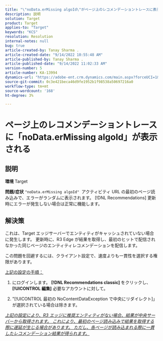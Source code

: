 ```yaml
---
title: "\"noData.erMissing algoId\"がページ上のレコメンデーショントレースに表示されます"
description: 説明
solution: Target
product: Target
applies-to: "Target"
keywords: "KCS"
resolution: Resolution
internal-notes: null
bug: true
article-created-by: Tanay Sharma .
article-created-date: "9/14/2022 10:55:48 AM"
article-published-by: Tanay Sharma .
article-published-date: "9/14/2022 11:02:33 AM"
version-number: 5
article-number: KA-13994
dynamics-url: "https://adobe-ent.crm.dynamics.com/main.aspx?forceUCI=1&pagetype=entityrecord&etn=knowledgearticle&id=e3d763c7-1b34-ed11-9db1-002248086735"
source-git-commit: 0c3e421beca46d9fe1952b1f98538a50697216a0
workflow-type: tm+mt
source-wordcount: '168'
ht-degree: 3%

---
```


# ページ上のレコメンデーショントレースに「noData.erMissing algoId」が表示される

## 説明

<b>環境</b>
Target


<b>問題/症状</b>
`"noData.erMissing algoId"`  アクティビティ URL の最初のページ読み込みで、エラーがランダムに表示されます。 [!DNL Recommendations] 更新時にエラーが発生しない場合は正常に機能します。


## 解決策


これは、Target エッジサーバーでエンティティがキャッシュされていない場合に発生します。 更新時に、R3 Edge が結果を取得し、最初のヒットで配信されなかった同じページのエンティティレコメンデーションを配信します。

この問題を回避するには、クライアント設定で、速度よりも一貫性を選択する権限があります。



<u>上記の設定の手順：</u>

1. にログインします。 <b>[!DNL Recommendations classic] </b>をクリックし、 <b>[!UICONTROL 編集]</b> 必要なアカウントに対して。

2. &quot;[!UICONTROL 最初の NoContentDataException で中央にリダイレクト]」が選択されている場合は除きます。

*<u>上記の設定により、R3 エッジに推奨エンティティがない場合、結果が中央サーバーから取得されます。 これにより、最初のページ読み込みで結果を取得する際に遅延が生じる場合があります。 ただし、各ページが読み込まれる際に一貫したレコメンデーション結果が得られます。</u>*


